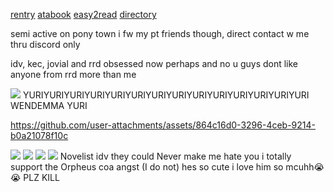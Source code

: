 [rentry](https://rentry.co/orph) [atabook](https://ovrpheus.atabook.org/) [easy2read](https://rentry.co/novoamor) [directory](https://rentry.co/ovrpheus)

semi active on pony town i fw my pt friends though, direct contact w me thru discord only

idv, kec, jovial and rrd obsessed now perhaps and no u guys dont like anyone from rrd more than me

<img src="https://files.catbox.moe/q22i9i.jpg"/> 
YURIYURIYURIYURIYURIYURIYURIYURIYURIYURIYURIYURIYURIYURI
WENDEMMA YURI


https://github.com/user-attachments/assets/864c16d0-3296-4ceb-9214-b0a21078f10c



<img src="https://files.catbox.moe/2jnh5y.jpg"/>
<img src="https://files.catbox.moe/2ijovh.webp"/>
<img src="https://files.catbox.moe/wkspby.jpg"/>
<img src="https://files.catbox.moe/qbs7jr.jpg"/>
Novelist idv they could Never make me hate you i totally support the Orpheus coa angst (I do not) hes so cute i love him so mcuhh😭😭 PLZ KILL 
